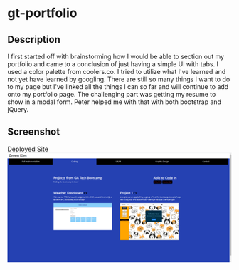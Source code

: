 # gt-portfolio

## Description
I first started off with brainstorming how I would be able to section out my portfolio and came to a conclusion of just having a simple UI with tabs. I used a color palette from coolers.co. I tried to utilize what I've learned and not yet have learned by googling. There are still so many things I want to do to my page but I've linked all the things I can so far and will continue to add onto my portfolio page. The challenging part was getting my resume to show in a modal form. Peter helped me with that with both bootstrap and jQuery. 

## Screenshot

[Deployed Site](https://greenkimparsons.github.io/gt-portfolio/)
![screenshot](./assets/portfolio-images/portfolio2.png)